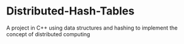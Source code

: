 # Distributed-Hash-Tables

A project in C++ using data structures and hashing to implement the concept of distributed computing
